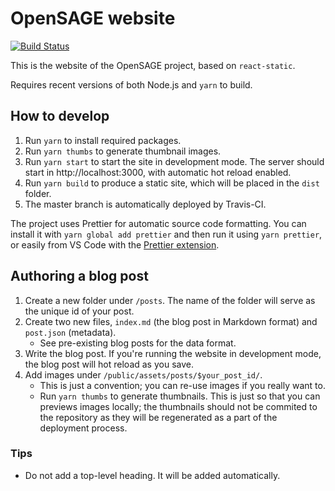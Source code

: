 # OpenSAGE website

[![Build Status](https://travis-ci.org/OpenSAGE/Website.svg?branch=master)](https://travis-ci.org/OpenSAGE/Website)

This is the website of the OpenSAGE project, based on `react-static`.

Requires recent versions of both Node.js and `yarn` to build.

## How to develop

1. Run `yarn` to install required packages.
2. Run `yarn thumbs` to generate thumbnail images.
3. Run `yarn start` to start the site in development mode. The server should start in http://localhost:3000, with automatic hot reload enabled.
4. Run `yarn build` to produce a static site, which will be placed in the `dist` folder.
5. The master branch is automatically deployed by Travis-CI.

The project uses Prettier for automatic source code formatting. You can install it with `yarn global add prettier` and then run it using `yarn prettier`, or easily from VS Code with the [Prettier extension](https://marketplace.visualstudio.com/items?itemName=esbenp.prettier-vscode).

## Authoring a blog post

1. Create a new folder under `/posts`. The name of the folder will serve as the unique id of your post.
2. Create two new files, `index.md` (the blog post in Markdown format) and `post.json` (metadata).
   - See pre-existing blog posts for the data format.
3. Write the blog post. If you're running the website in development mode, the blog post will hot reload as you save.
4. Add images under `/public/assets/posts/$your_post_id/`.
   - This is just a convention; you can re-use images if you really want to.
   - Run `yarn thumbs` to generate thumbnails. This is just so that you can previews images locally; the thumbnails should not be commited to the repository as they will be regenerated as a part of the deployment process.

### Tips

- Do not add a top-level heading. It will be added automatically.
